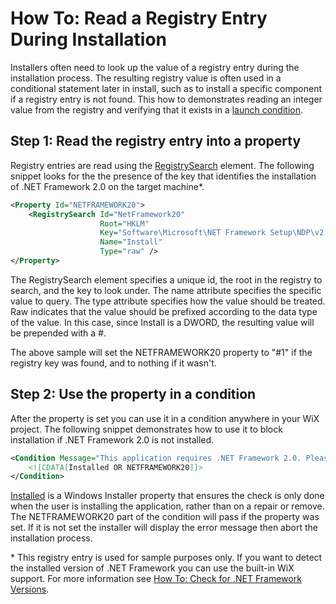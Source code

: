 # How To: Read a Registry Entry During Installation

Installers often need to look up the value of a registry entry during the installation process. The resulting registry value is often used in a conditional statement later in install, such as to install a specific component if a registry entry is not found. This how to demonstrates reading an integer value from the registry and verifying that it exists in a <a href="http://msdn.microsoft.com/library/aa369752.aspx" target="_blank">launch condition</a>.

## Step 1: Read the registry entry into a property
Registry entries are read using the [RegistrySearch](../../xsd/wix/registrysearch.md) element. The following snippet looks for the the presence of the key that identifies the installation of .NET Framework 2.0 on the target machine*.

```xml
<Property Id="NETFRAMEWORK20">
    <RegistrySearch Id="NetFramework20"
                    Root="HKLM"
                    Key="Software\Microsoft\NET Framework Setup\NDP\v2.0.50727"
                    Name="Install"
                    Type="raw" />
</Property>
```

The RegistrySearch element specifies a unique id, the root in the registry to search, and the key to look under. The name attribute specifies the specific value to query. The type attribute specifies how the value should be treated. Raw indicates that the value should be prefixed according to the data type of the value. In this case, since Install is a DWORD, the resulting value will be prepended with a #.

The above sample will set the NETFRAMEWORK20 property to &quot;#1&quot; if the registry key was found, and to nothing if it wasn&apos;t.

## Step 2: Use the property in a condition
After the property is set you can use it in a condition anywhere in your WiX project. The following snippet demonstrates how to use it to block installation if .NET Framework 2.0 is not installed.

```xml
<Condition Message="This application requires .NET Framework 2.0. Please install the .NET Framework then run this installer again.">
    <![CDATA[Installed OR NETFRAMEWORK20]]>
</Condition>
```

<a href="http://msdn.microsoft.com/library/aa369297.aspx" target="_blank">Installed</a> is a Windows Installer property that ensures the check is only done when the user is installing the application, rather than on a repair or remove. The NETFRAMEWORK20 part of the condition will pass if the property was set. If it is not set the installer will display the error message then abort the installation process.

\* This registry entry is used for sample purposes only. If you want to detect the installed version of .NET Framework you can use the built-in WiX support. For more information see [How To: Check for .NET Framework Versions](../../howtos/redistributables_and_install_checks/check_for_dotnet.md).
